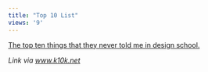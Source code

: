 ```yaml
---
title: "Top 10 List"
views: '9'
---
```

<p><a href="https://www.designobserver.com/archives/000121.html#more">The top ten things that they never told me in design school.</a></p>
<p><i>Link via <a href="https://www.k10k.net">www.k10k.net</a></i></p>
